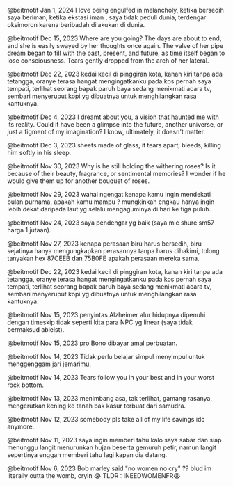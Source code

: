 @beitmotif Jan 1, 2024
I love being engulfed in melancholy, ketika bersedih saya beriman, ketika ekstasi iman , saya tidak peduli dunia, terdengar oksimoron karena beribadah dilakukan di dunia.
 
@beitmotif Dec 15, 2023
Where are you going? The days are about to end, and she is easily swayed by her thoughts once again. The valve of her pipe dream began to fill with the past, present, and future, as time itself began to lose consciousness. Tears gently dropped from the arch of her lateral.
 
@beitmotif Dec 22, 2023
kedai kecil di pinggiran kota, kanan kiri tanpa ada tetangga, oranye terasa hangat mengingatkanku pada kos pernah saya tempati, terlihat seorang bapak paruh baya sedang menikmati acara tv, sembari menyeruput kopi yg dibuatnya untuk menghilangkan rasa kantuknya.
 
@beitmotif Dec 4, 2023
I dreamt about you, a vision that haunted me with its reality. Could it have been a glimpse into the future, another universe, or just a figment of my imagination? I know, ultimately, it doesn't matter.
 
@beitmotif Dec 3, 2023
sheets made of glass, it tears apart,  bleeds, killing him softly in his sleep.
 
@beitmotif Nov 30, 2023
Why is he still holding the withering roses? Is it because of their beauty, fragrance, or sentimental memories? I wonder if he would give them up for another bouquet of roses.
 
@beitmotif Nov 29, 2023
wahai ngengat kenapa kamu ingin mendekati bulan purnama, apakah kamu mampu ? mungkinkah engkau hanya ingin lebih dekat daripada laut yg selalu mengaguminya di hari ke tiga puluh.
 
@beitmotif Nov 24, 2023
saya pendengar yg baik (saya mic shure sm57 harga 1 jutaan).
 
@beitmotif Nov 27, 2023
kenapa perasaan biru harus bersedih, biru sejatinya hanya mengungkapkan perasannya tanpa harus dihakimi, tolong tanyakan hex 87CEEB dan 75B0FE apakah perasaan mereka sama.
 
@beitmotif Dec 22, 2023
kedai kecil di pinggiran kota, kanan kiri tanpa ada tetangga, oranye terasa hangat mengingatkanku pada kos pernah saya tempati, terlihat seorang bapak paruh baya sedang menikmati acara tv, sembari menyeruput kopi yg dibuatnya untuk menghilangkan rasa kantuknya.
 
@beitmotif Nov 15, 2023
penyintas Alzheimer alur hidupnya dipenuhi dengan timeskip tidak seperti kita para NPC yg linear (saya tidak bermaksud ableist).
 
@beitmotif Nov 15, 2023
pro Bono dibayar amal perbuatan.
 
@beitmotif Nov 14, 2023
Tidak perlu belajar simpul menyimpul untuk menggenggam jari jemarimu.
 
@beitmotif Nov 14, 2023
Tears follow you in your best and in your worst rock bottom.
 
@beitmotif Nov 13, 2023
menimbang asa, tak terlihat, gamang rasanya, mengerutkan kening ke tanah bak kasur terbuat dari samudra.
 
@beitmotif Nov 12, 2023
somebody pls take all of my life savings idc anymore.
 
@beitmotif Nov 11, 2023
saya ingin memberi tahu kalo saya sabar dan siap menunggu langit menurunkan hujan beserta gemuruh petir, namun langit sepertinya enggan memberi tahu lagi kapan dia datang.
 
@beitmotif Nov 6, 2023
Bob marley said "no women no cry" ?? blud im literally outta the womb, cryin 😭 TLDR : INEEDWOMENFR😭
